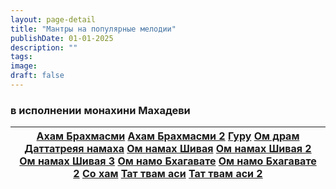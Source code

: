 ```yaml
---
layout: page-detail
title: "Мантры на популярные мелодии"
publishDate: 01-01-2025
description: ""
tags:
image:
draft: false
---
```


### в исполнении монахини Махадеви

| [Ахам Брахмасми](http://om.advayta.org/archive/tvorchestvo/mahadevi/aham%5Fbrahmasmi.mp3) [Ахам Брахмасми 2](http://om.advayta.org/archive/tvorchestvo/mahadevi/aham%5Fbrahmasmi2.mp3) [Гуру](http://om.advayta.org/archive/tvorchestvo/mahadevi/guru.mp3) [Ом драм Даттатреяя намаха](http://om.advayta.org/archive/tvorchestvo/mahadevi/om%5Fdram.mp3) [Ом намах Шивая](http://om.advayta.org/archive/tvorchestvo/mahadevi/om%5Fnamah%5Fshivaya.mp3) [Ом намах Шивая 2](http://om.advayta.org/archive/tvorchestvo/mahadevi/om%5Fnamah%5Fshivaya2.mp3) [Ом намах Шивая 3](http://om.advayta.org/archive/tvorchestvo/mahadevi/om%5Fnamah%5Fshivaya3.mp3) [Ом намо Бхагавате](http://om.advayta.org/archive/tvorchestvo/mahadevi/om%5Fnamo%5Fbhagavate.mp3) [Ом намо Бхагавате 2](http://om.advayta.org/archive/tvorchestvo/mahadevi/om%5Fnamo%5Fbhagavate2.mp3) [Со хам](http://om.advayta.org/archive/tvorchestvo/mahadevi/so%5Fham.mp3) [Тат твам аси](http://om.advayta.org/archive/tvorchestvo/mahadevi/tat%5Ftvam%5Fasi.mp3) [Тат твам аси 2](http://om.advayta.org/archive/tvorchestvo/mahadevi/tat%5Ftvam%5Fasi2.mp3) |
| ---------------------------------------------------------------------------------------------------------------------------------------------------------------------------------------------------------------------------------------------------------------------------------------------------------------------------------------------------------------------------------------------------------------------------------------------------------------------------------------------------------------------------------------------------------------------------------------------------------------------------------------------------------------------------------------------------------------------------------------------------------------------------------------------------------------------------------------------------------------------------------------------------------------------------------------------------------------------------------------------------------------------------------------------------------------------------------------------------------------------------- |
  
  
